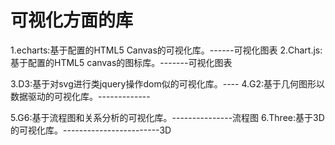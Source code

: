 # 可视化方面的库
  1.echarts:基于配置的HTML5 Canvas的可视化库。------可视化图表
  2.Chart.js:基于配置的HTML5 canvas的图标库。-------可视化图表

  3.D3:基于对svg进行类jquery操作dom似的可视化库。----
  4.G2:基于几何图形以数据驱动的可视化库。-------------

  5.G6:基于流程图和关系分析的可视化库。---------------流程图
  6.Three:基于3D的可视化库。------------------------3D
